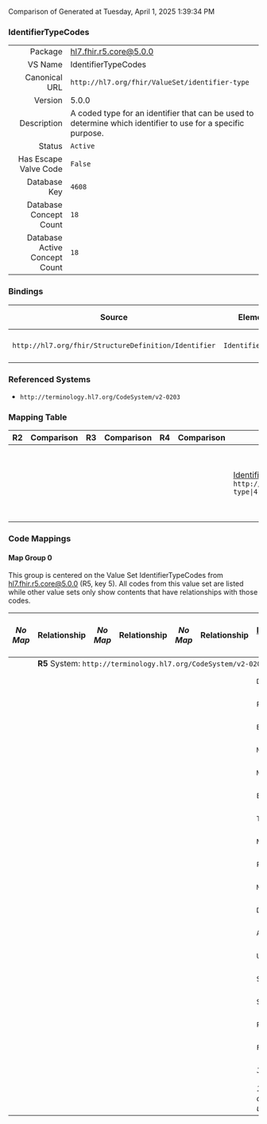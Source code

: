 Comparison of 
Generated at Tuesday, April 1, 2025 1:39:34 PM

### IdentifierTypeCodes

|      |     |
| ---: | --- |
| Package | hl7.fhir.r5.core@5.0.0 |
| VS Name | IdentifierTypeCodes |
| Canonical URL | `http://hl7.org/fhir/ValueSet/identifier-type` |
| Version | 5.0.0 |
| Description | A coded type for an identifier that can be used to determine which identifier to use for a specific purpose. |
| Status | `Active` |
| Has Escape Valve Code | `False` |
| Database Key | `4608` |
| Database Concept Count | `18` |
| Database Active Concept Count | `18` |
### Bindings

| Source | Element | Binding | Strength | Element Short |
| ------ | ------- | ------- | -------- | ------------- |
| `http://hl7.org/fhir/StructureDefinition/Identifier` | `Identifier.type` | `http://hl7.org/fhir/ValueSet/identifier-type` | `Extensible` | Description of identifier |

### Referenced Systems

* `http://terminology.hl7.org/CodeSystem/v2-0203`
### Mapping Table

| R2 | Comparison | R3 | Comparison | R4 | Comparison | R4B | Comparison | R5
| --- | --- | --- | --- | --- | --- | --- | --- | ---
| | | | | | | [Identifier Type Codes](/docs/R4B/ValueSets/IdentifierTypeCodes.md)<br/> `http://hl7.org/fhir/ValueSet/identifier-type\|4.3.0` | →→→→→→→<br/>``<br/>- DBKey: `896`<br/>- Reviewed: `n/a`<br/>- By: `n/a`<br/>→→→→→→→<hr/>←←←←←←←<br/>``<br/>- DBKey: `1157`<br/>- Reviewed: `n/a`<br/>- By: `n/a`<br/>←←←←←←←| [IdentifierTypeCodes](/docs/R5/ValueSets/IdentifierTypeCodes.md)<br/> `http://hl7.org/fhir/ValueSet/identifier-type\|5.0.0` 

### Code Mappings


#### Map Group 0

This group is centered on the Value Set IdentifierTypeCodes from hl7.fhir.r5.core@5.0.0 (R5, key 5).
All codes from this value set are listed while other value sets only show contents that have relationships with those codes.

| *No Map* | Relationship | *No Map* | Relationship | *No Map* | Relationship | [R4B Identifier Type Codes](/docs/R4B/ValueSets/IdentifierTypeCodes.md)| Relationship | R5 IdentifierTypeCodes
| --- | --- | --- | --- | --- | --- | --- | --- | ---
| <td colspan="8">**R5** System: `http://terminology.hl7.org/CodeSystem/v2-0203`
| | | | | | | `DL`| _Equivalent_ <br/>(8322/10631)| **`DL`**
| | | | | | | `PPN`| _Equivalent_ <br/>(8332/10641)| **`PPN`**
| | | | | | | `BRN`| _Equivalent_ <br/>(8321/10630)| **`BRN`**
| | | | | | | `MR`| _Equivalent_ <br/>(8329/10638)| **`MR`**
| | | | | | | `MCN`| _Equivalent_ <br/>(8327/10636)| **`MCN`**
| | | | | | | `EN`| _Equivalent_ <br/>(8324/10633)| **`EN`**
| | | | | | | `TAX`| _Equivalent_ <br/>(8336/10645)| **`TAX`**
| | | | | | | `NIIP`| _Equivalent_ <br/>(8330/10639)| **`NIIP`**
| | | | | | | `PRN`| _Equivalent_ <br/>(8333/10642)| **`PRN`**
| | | | | | | `MD`| _Equivalent_ <br/>(8328/10637)| **`MD`**
| | | | | | | `DR`| _Equivalent_ <br/>(8323/10632)| **`DR`**
| | | | | | | `ACSN`| _Equivalent_ <br/>(8320/10629)| **`ACSN`**
| | | | | | | `UDI`| _Equivalent_ <br/>(8337/10646)| **`UDI`**
| | | | | | | `SNO`| _Equivalent_ <br/>(8335/10644)| **`SNO`**
| | | | | | | `SB`| _Equivalent_ <br/>(8334/10643)| **`SB`**
| | | | | | | `PLAC`| _Equivalent_ <br/>(8331/10640)| **`PLAC`**
| | | | | | | `FILL`| _Equivalent_ <br/>(8325/10634)| **`FILL`**
| | | | | | | `JHN`| _Equivalent_ <br/>(8326/10635)| **`JHN`**
| | | | | | | *18 of 18 codes used* | | *18 of 18 codes used* 

